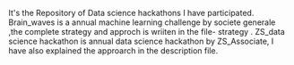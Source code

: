 It's the Repository of Data science hackathons I have participated. Brain_waves is a annual machine learning challenge by societe generale ,the complete strategy and approch is wriiten in the file- strategy . 
ZS_data science hackathon is annual data science hackathon by ZS_Associate, I have also explained the approarch in the description file.
